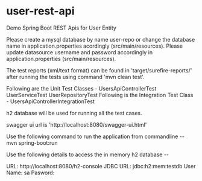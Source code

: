 # user-rest-api
Demo Spring Boot REST Apis for User Entity

Please create a mysql database by name user-repo or change the database name in application.properties acordingly (src/main/resources).
Please update datasource username and password accordingly in application.properties (src/main/resources).

The test reports (xml/text format) can be found in 'target/surefire-reports/' after running the tests using command 'mvn clean test'.

Following are the Unit Test Classes -
    UsersApiControllerTest
    UserServiceTest
    UserRepositoryTest
Following is the Integration Test Class -
    UsersApiControllerIntegrationTest

h2 database will be used for running all the test cases.

swagger ui url is 'http://localhost:8080/swagger-ui.html'

Use the following command to run the application from commandline --
    mvn spring-boot:run

Use the following details to access the in memory h2 database --

URL: http://localhost:8080/h2-console
JDBC URL: jdbc:h2:mem:testdb
User Name: sa
Pasword: <leave this empty>
